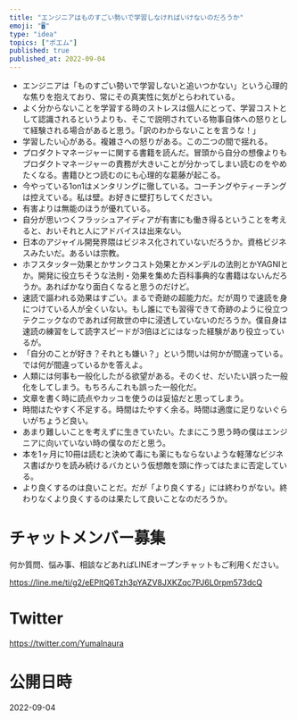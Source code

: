 ```yaml
---
title: "エンジニアはものすごい勢いで学習しなければいけないのだろうか"
emoji: "🖥"
type: "idea"
topics: ["ポエム"]
published: true
published_at: 2022-09-04
---
```



- エンジニアは「ものすごい勢いで学習しないと追いつかない」という心理的な焦りを抱えており、常にその真実性に気がとらわれている。
- よく分からないことを学習する時のストレスは個人にとって、学習コストとして認識されるというよりも、そこで説明されている物事自体への怒りとして経験される場合があると思う。「訳のわからないことを言うな！」
- 学習したい心がある。複雑さへの怒りがある。この二つの間で揺れる。
- プロダクトマネージャーに関する書籍を読んだ。冒頭から自分の想像よりもプロダクトマネージャーの責務が大きいことが分かってしまい読むのをやめたくなる。書籍ひとつ読むのにも心理的な葛藤が起こる。
- 今やっている1on1はメンタリングに徹している。コーチングやティーチングは控えている。私は壁。お好きに壁打ちしてください。
- 有害よりは無能のほうが優れている。
- 自分が思いつくフラッシュアイディアが有害にも働き得るということを考えると、おいそれと人にアドバイスは出来ない。
- 日本のアジャイル開発界隈はビジネス化されていないだろうか。資格ビジネスみたいだ。あるいは宗教。
- ホフスタッター効果とかサンクコスト効果とかメンデルの法則とかYAGNIとか。開発に役立ちそうな法則・効果を集めた百科事典的な書籍はないんだろうか。あればかなり面白くなると思うのだけど。
- 速読で謳われる効果はすごい。まるで奇跡の超能力だ。だが周りで速読を身につけている人が全くいない。もし誰にでも習得できて奇跡のように役立つテクニックなのであれば何故世の中に浸透していないのだろうか。僕自身は速読の練習をして読字スピードが3倍ほどにはなった経験があり役立っているが。
- 「自分のことが好き？それとも嫌い？」という問いは何かが間違っている。では何が間違っているかを答えよ。
- 人類には何事も一般化したがる欲望がある。そのくせ、だいたい誤った一般化をしてしまう。もちろんこれも誤った一般化だ。
- 文章を書く時に読点やカッコを使うのは妥協だと思ってしまう。
- 時間はたやすく不足する。時間はたやすく余る。時間は適度に足りないぐらいがちょうど良い。
- あまり難しいことを考えずに生きていたい。たまにこう思う時の僕はエンジニアに向いていない時の僕なのだと思う。
- 本を1ヶ月に10冊は読むと決めて毒にも薬にもならないような軽薄なビジネス書ばかりを読み続けるバカという仮想敵を頭に作ってはたまに否定している。
- より良くするのは良いことだ。だが「より良くする」には終わりがない。終わりなくより良くするのは果たして良いことなのだろうか。

# チャットメンバー募集


何か質問、悩み事、相談などあればLINEオープンチャットもご利用ください。

https://line.me/ti/g2/eEPltQ6Tzh3pYAZV8JXKZqc7PJ6L0rpm573dcQ


# Twitter

https://twitter.com/YumaInaura


# 公開日時

2022-09-04
